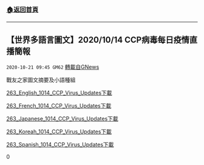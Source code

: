 ###  [:house:返回首頁](https://github.com/ourhimalayas/txt)
---

## 【世界多語言圖文】2020/10/14 CCP病毒每日疫情直播簡報
`2020-10-21 09:45 GM62` [轉載自GNews](https://gnews.org/zh-hant/438158/)

戰友之家圖文摘要及小語種組

[263\_English\_1014\_CCP\_Virus\_Updates](https://gnews-media-offload.s3.amazonaws.com/wp-content/uploads/2020/10/21090659/263_English_1014_CCP_Virus_Updates.pdf)[下載](https://gnews-media-offload.s3.amazonaws.com/wp-content/uploads/2020/10/21090659/263_English_1014_CCP_Virus_Updates.pdf)

[263\_French\_1014\_CCP\_Virus\_Updates](https://gnews-media-offload.s3.amazonaws.com/wp-content/uploads/2020/10/21090702/263_French_1014_CCP_Virus_Updates.pdf)[下載](https://gnews-media-offload.s3.amazonaws.com/wp-content/uploads/2020/10/21090702/263_French_1014_CCP_Virus_Updates.pdf)

[263\_Japanese\_1014\_CCP\_Virus\_Updates](https://gnews-media-offload.s3.amazonaws.com/wp-content/uploads/2020/10/21100637/263_Japanese_1014_CCP_Virus_Updates.pdf)[下載](https://gnews-media-offload.s3.amazonaws.com/wp-content/uploads/2020/10/21100637/263_Japanese_1014_CCP_Virus_Updates.pdf)

[263\_Koreah\_1014\_CCP\_Virus\_Updates](https://gnews-media-offload.s3.amazonaws.com/wp-content/uploads/2020/10/21090705/263_Koreah_1014_CCP_Virus_Updates.pdf)[下載](https://gnews-media-offload.s3.amazonaws.com/wp-content/uploads/2020/10/21090705/263_Koreah_1014_CCP_Virus_Updates.pdf)

[263\_Spanish\_1014\_CCP\_Virus\_Updates](https://gnews-media-offload.s3.amazonaws.com/wp-content/uploads/2020/10/21090708/263_Spanish_1014_CCP_Virus_Updates.pdf)[下載](https://gnews-media-offload.s3.amazonaws.com/wp-content/uploads/2020/10/21090708/263_Spanish_1014_CCP_Virus_Updates.pdf)



0
